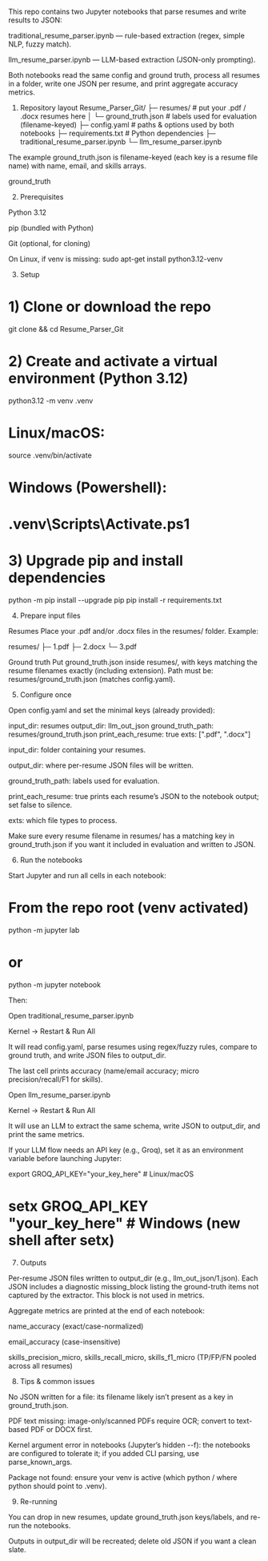 This repo contains two Jupyter notebooks that parse resumes and write results to JSON:

traditional_resume_parser.ipynb — rule-based extraction (regex, simple NLP, fuzzy match).

llm_resume_parser.ipynb — LLM-based extraction (JSON-only prompting).

Both notebooks read the same config and ground truth, process all resumes in a folder, write one JSON per resume, and print aggregate accuracy metrics.

1) Repository layout
Resume_Parser_Git/
├─ resumes/                 # put your .pdf / .docx resumes here
│  └─ ground_truth.json     # labels used for evaluation (filename-keyed)
├─ config.yaml              # paths & options used by both notebooks
├─ requirements.txt         # Python dependencies
├─ traditional_resume_parser.ipynb
└─ llm_resume_parser.ipynb


The example ground_truth.json is filename-keyed (each key is a resume file name) with name, email, and skills arrays. 

ground_truth

2) Prerequisites

Python 3.12

pip (bundled with Python)

Git (optional, for cloning)

On Linux, if venv is missing: sudo apt-get install python3.12-venv

3) Setup
# 1) Clone or download the repo
git clone <your-repo-url> && cd Resume_Parser_Git

# 2) Create and activate a virtual environment (Python 3.12)
python3.12 -m venv .venv
# Linux/macOS:
source .venv/bin/activate
# Windows (Powershell):
# .venv\Scripts\Activate.ps1

# 3) Upgrade pip and install dependencies
python -m pip install --upgrade pip
pip install -r requirements.txt

4) Prepare input files

Resumes
Place your .pdf and/or .docx files in the resumes/ folder.
Example:

resumes/
├─ 1.pdf
├─ 2.docx
└─ 3.pdf


Ground truth
Put ground_truth.json inside resumes/, with keys matching the resume filenames exactly (including extension).
Path must be: resumes/ground_truth.json (matches config.yaml).

5) Configure once

Open config.yaml and set the minimal keys (already provided):

input_dir: resumes
output_dir: llm_out_json
ground_truth_path: resumes/ground_truth.json
print_each_resume: true
exts: [".pdf", ".docx"]


input_dir: folder containing your resumes.

output_dir: where per-resume JSON files will be written.

ground_truth_path: labels used for evaluation.

print_each_resume: true prints each resume’s JSON to the notebook output; set false to silence.

exts: which file types to process.

Make sure every resume filename in resumes/ has a matching key in ground_truth.json if you want it included in evaluation and written to JSON.

6) Run the notebooks

Start Jupyter and run all cells in each notebook:

# From the repo root (venv activated)
python -m jupyter lab
# or
python -m jupyter notebook


Then:

Open traditional_resume_parser.ipynb

Kernel → Restart & Run All

It will read config.yaml, parse resumes using regex/fuzzy rules, compare to ground truth, and write JSON files to output_dir.

The last cell prints accuracy (name/email accuracy; micro precision/recall/F1 for skills).

Open llm_resume_parser.ipynb

Kernel → Restart & Run All

It will use an LLM to extract the same schema, write JSON to output_dir, and print the same metrics.

If your LLM flow needs an API key (e.g., Groq), set it as an environment variable before launching Jupyter:

export GROQ_API_KEY="your_key_here"   # Linux/macOS
# setx GROQ_API_KEY "your_key_here"   # Windows (new shell after setx)

7) Outputs

Per-resume JSON files written to output_dir (e.g., llm_out_json/1.json).
Each JSON includes a diagnostic missing_block listing the ground-truth items not captured by the extractor. This block is not used in metrics.

Aggregate metrics are printed at the end of each notebook:

name_accuracy (exact/case-normalized)

email_accuracy (case-insensitive)

skills_precision_micro, skills_recall_micro, skills_f1_micro (TP/FP/FN pooled across all resumes)

8) Tips & common issues

No JSON written for a file: its filename likely isn’t present as a key in ground_truth.json.

PDF text missing: image-only/scanned PDFs require OCR; convert to text-based PDF or DOCX first.

Kernel argument error in notebooks (Jupyter’s hidden --f): the notebooks are configured to tolerate it; if you added CLI parsing, use parse_known_args.

Package not found: ensure your venv is active (which python / where python should point to .venv).

9) Re-running

You can drop in new resumes, update ground_truth.json keys/labels, and re-run the notebooks.

Outputs in output_dir will be recreated; delete old JSON if you want a clean slate.